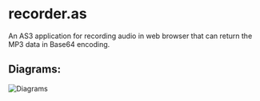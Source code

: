# recorder.as

An AS3 application for recording audio in web browser that can return the MP3 data in Base64 encoding.

## Diagrams:

![Diagrams](https://docs.google.com/drawings/d/1KuDL6xEsk6DuIPc19wRY3GafXRKxEgZxCxgHSKaaVek/pub?w=960&h=720)
